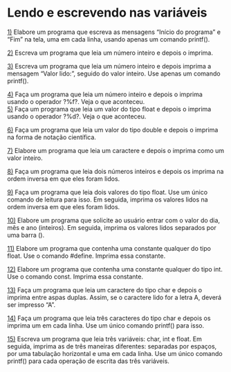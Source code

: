 # Lendo e escrevendo nas variáveis 
[1)](https://github.com/Fariaslr/Lendo-e-escrevendo-nas-variaveis/blob/main/1%20-%20Palavras%20em%20diferentes%20linhas.c) Elabore um programa que escreva as mensagens “Início do programa” e “Fim” na 
tela, uma em cada linha, usando apenas um comando printf(). 

[2)](https://github.com/Fariaslr/Lendo-e-escrevendo-nas-variaveis/blob/main/2%20-%20Ler%20e%20imprimir%20inteiro.c) Escreva um programa que leia um número inteiro e depois o imprima. 

[3)](https://github.com/Fariaslr/Lendo-e-escrevendo-nas-variaveis/blob/main/3%20-%20Imprimir%20n%C3%BAmero%20inteiro.c) Escreva um programa que leia um número inteiro e depois imprima a mensagem “Valor lido:”, seguido do valor inteiro. Use apenas um comando printf().

[4)](https://github.com/Fariaslr/Lendo-e-escrevendo-nas-variaveis/blob/main/4%20-%20Imprimir%20inteiro%20como%20float.c) Faça um programa que leia um número inteiro e depois o imprima usando o operador ?%f?. Veja o que aconteceu.    
[5)](https://github.com/Fariaslr/Lendo-e-escrevendo-nas-variaveis/blob/main/5%20-%20Imprimir%20float%20como%20inteiro.c) Faça um programa que leia um valor do tipo float e depois o imprima usando o operador ?%d?. Veja o que aconteceu.

[6)](https://github.com/Fariaslr/Lendo-e-escrevendo-nas-variaveis/blob/main/6%20-%20Double%20como%20nota%C3%A7%C3%A3o%20ci%C3%AAntifica.c) Faça um programa que leia um valor do tipo double e depois o imprima na forma 
	de notação científica.

[7)](https://github.com/Fariaslr/Lendo-e-escrevendo-nas-variaveis/blob/main/7%20-%20Ler%2C%20imprimir%20caractere%20com%20inteiro.c) Elabore um programa que leia um caractere e depois o imprima como um valor 
	inteiro.

[8)](https://github.com/Fariaslr/Lendo-e-escrevendo-nas-variaveis/blob/main/8%20-%20Inteiros%20em%20ordem%20inversa.c) Faça um programa que leia dois números inteiros e depois os imprima na ordem 
	inversa em que eles foram lidos. 

[9)](https://github.com/Fariaslr/Lendo-e-escrevendo-nas-variaveis/blob/main/9%20-%20Reais%20em%20ordem%20inversa.c) Faça um programa que leia dois valores do tipo float. Use um único comando de 
	leitura para isso. Em seguida, imprima os valores lidos na ordem inversa em que eles 
	foram lidos.  

[10)](https://github.com/Fariaslr/Lendo-e-escrevendo-nas-variaveis/blob/main/10%20-%20Dia%2C%20m%C3%AAs%20e%20ano.c) Elabore um programa que solicite ao usuário entrar com o valor do dia, mês e ano (inteiros). Em seguida, imprima os valores lidos separados por uma barra (\).

[11)](https://github.com/Fariaslr/Lendo-e-escrevendo-nas-variaveis/blob/main/11%20-%20Constante%20%23define.c) Elabore um programa que contenha uma constante qualquer do tipo float. Use o 
	comando #define. Imprima essa constante.

[12)](https://github.com/Fariaslr/Lendo-e-escrevendo-nas-variaveis/blob/main/12%20-%20Constante%20const.c) Elabore um programa que contenha uma constante qualquer do tipo int. Use o 
	comando const. Imprima essa constante.

[13)](https://github.com/Fariaslr/Lendo-e-escrevendo-nas-variaveis/blob/main/13%20-%20Imprimindo%20aspas%20duplas.c) Faça um programa que leia um caractere do tipo char e depois o imprima entre 
	aspas duplas. Assim, se o caractere lido for a letra A, deverá ser impresso “A”.

[14)](https://github.com/Fariaslr/Lendo-e-escrevendo-nas-variaveis/blob/main/14%20-%20Caracteres%20em%20tr%C3%AAs%20linhas%20diferentes.c) Faça um programa que leia três caracteres do tipo char e depois os imprima um 
    em cada linha. Use um único comando printf() para isso.

[15)](https://github.com/Fariaslr/Lendo-e-escrevendo-nas-variaveis/blob/main/15%20-%20Char%2C%20int%20e%20float%20separadas.c) Escreva um programa que leia três variáveis: char, int e float. Em seguida, imprima as de três maneiras diferentes: separadas por espaços, por uma tabulação horizontal e 
	uma em cada linha. Use um único comando printf() para cada operação de escrita 
	das três variáveis.
